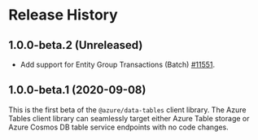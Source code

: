 # Release History

## 1.0.0-beta.2 (Unreleased)

- Add support for Entity Group Transactions (Batch) [#11551](https://github.com/Azure/azure-sdk-for-js/pull/11551).

## 1.0.0-beta.1 (2020-09-08)

This is the first beta of the `@azure/data-tables` client library. The Azure Tables client library can seamlessly target either Azure Table storage or Azure Cosmos DB table service endpoints with no code changes.
